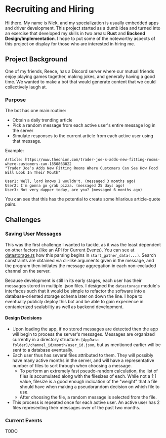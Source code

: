 # Recruiting and Hiring

Hi there. My name is Nick, and my specialization is usually embedded apps and driver development. This project started as a dumb idea and turned into an exercise that developed my skills in two areas: **Rust** and **Backend Design/Implementation**. I hope to put some of the noteworthy aspects of this project on display for those who are interested in hiring me.

## Project Background

One of my friends, Reece, has a Discord server where our mutual friends enjoy playing games together, making jokes, and generally having a good time. We wanted to make a bot that would generate content that we could collectively laugh at.

### Purpose

The bot has one main routine:
- Obtain a daily trending article
- Pick a random message from each active user's entire message log in the server
- Simulate responses to the current article from each active user using that message.

Example:
```
Article: https://www.theonion.com/trader-joe-s-adds-new-fitting-rooms-where-customers-can-1850863022
"Trader Joe’s Adds New Fitting Rooms Where Customers Can See How Food Will Look In Their Mouth"

User1: Well, lord knows I wouldn't. (messaged 3 months ago)
User2: I'm gonna go grab pizza. (messaged 25 days ago)
User3: Not very dapper today, are you? (messaged 6 months ago)
```

You can see that this has the potential to create some hilarious article-quote pairs.

## Challenges

### Saving User Messages

This was the first challenge I wanted to tackle, as it was the least dependent on other factors (like an API for Current Events). You can see at [datastorage.rs](https://github.com/njrogie/reece_concierge/blob/aab549d9343dcaebe2531a6c0d2ea4ad06133705/src/datastorage.rs#L57) how this parsing begins in `start_gather_data(...)`. Search constraints are obtained via cli-like arguments given in the message, and the program then initiates the message aggregation in each non-excluded channel on the server.

Because development is still in its early stages, each user has their messages stored in multiple .json files. I designed the `datastorage` module's interfaces such that it would be simple to refactor the software into a database-oriented storage schema later on down the line. I hope to eventually publicly deploy this bot and be able to gain experience in contanierized scalability as well as backend development.

#### Design Decisions

- Upon loading the app, if no stored messages are detected then the app will begin to process the server's messages. Messages are organized currently in a directory structure: `[AppData folder]/channel_id/month/user_id.json`, but as mentioned earlier will be sent to a database eventually.
- Each user thus has several files attributed to them. They will possibly have many active months in the server, and will have a representative number of files to sort through when choosing a message.
  - To perform an extremely fast pseudo-random calculation, the list of files is accumulated along with the filesizes of each. While not a 1\:1 value, filesize is a good enough indication of the "weight" that a file should have when making a pseudorandom decision on which file to use.
  - After choosing the file, a random message is selected from the file.
- This process is repeated once for each active user. An active user has 2 files representing their messages over of the past two months.

### Current Events
TODO
